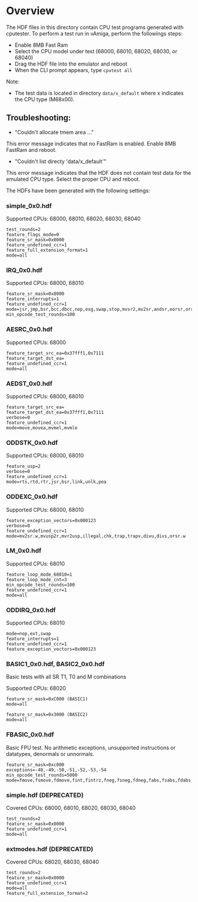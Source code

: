 # Overview

The HDF files in this directory contain CPU test programs generated with cputester. To perform a test run in vAmiga, perform the followings steps:

- Enable 8MB Fast Ram
- Select the CPU model under test (68000, 68010, 68020, 68030, or 68040)
- Drag the HDF file into the emulator and reboot
- When the CLI prompt appears, type `cputest all`

Note:

 - The test data is located in directory `data/x_default` where x indicates the CPU type (M68x00).


## Troubleshooting:

- "Couldn't allocate tmem area ..."

This error message indicates that no FastRam is enabled. Enable 8MB FastRam and reboot. 

-  "Couldn't list directy 'data/x_default'"

This error message indicates that the HDF does not contain test data for the emulated CPU type. Select the proper CPU and reboot. 

The HDFs have been generated with the following settings:

### simple_0x0.hdf

Supported CPUs: 68000, 68010, 68020, 68030, 68040

```
test_rounds=2
feature_flags_mode=0
feature_sr_mask=0x0000
feature_undefined_ccr=1
feature_full_extension_format=1
mode=all
```

### IRQ_0x0.hdf

Supported CPUs: 68000, 68010

```
feature_sr_mask=0x8000
feature_interrupts=1
feature_undefined_ccr=1
mode=jsr,jmp,bsr,bcc,dbcc,nop,exg,swap,stop,mvsr2,mv2sr,andsr,eorsr,orsr
min_opcode_test_rounds=100
```

### AESRC_0x0.hdf

Supported CPUs: 68000

```
feature_target_src_ea=0x37fff1,0x7111
feature_target_dst_ea=
feature_undefined_ccr=1
mode=all
```

### AEDST_0x0.hdf

Supported CPUs: 68000, 68010

```
feature_target_src_ea=
feature_target_dst_ea=0x37fff1,0x7111
verbose=0
feature_undefined_ccr=1
mode=move,movea,mvmel,mvmle
```

### ODDSTK_0x0.hdf

Supported CPUs: 68000, 68010

```
feature_usp=2
verbose=0
feature_undefined_ccr=1
mode=rts,rtd,rtr,jsr,bsr,link,unlk,pea
```

### ODDEXC_0x0.hdf

Supported CPUs: 68000, 68010

```
feature_exception_vectors=0x000123
verbose=0
feature_undefined_ccr=1
mode=mv2sr.w,mvusp2r,mvr2usp,illegal,chk,trap,trapv,divu,divs,orsr.w
```

### LM_0x0.hdf

Supported CPUs: 68010

```
feature_loop_mode_68010=1
feature_loop_mode_cnt=3
min_opcode_test_rounds=100
feature_undefined_ccr=1
mode=all
```

### ODDIRQ_0x0.hdf

Supported CPUs: 68010

```
mode=nop,ext,swap
feature_interrupts=1
feature_undefined_ccr=1
feature_exception_vectors=0x000123
```

### BASIC1_0x0.hdf, BASIC2_0x0.hdf

Basic tests with all SR T1, T0 and M combinations

Supported CPUs: 68020

```
feature_sr_mask=0xC000 (BASIC1)
mode=all
```

```
feature_sr_mask=0x3000 (BASIC2)
mode=all
```

### FBASIC_0x0.hdf

Basic FPU test. No arithmetic exceptions, unsupported instructions or datatypes, denormals or unnormals.

```
feature_sr_mask=0xc000
exceptions=-48,-49,-50,-51,-52,-53,-54
min_opcode_test_rounds=5000
mode=fmove,fsmove,fdmove,fint,fintrz,fneg,fsneg,fdneg,fabs,fsabs,fdabs,fdiv,fsdiv,fddiv,fadd,fsadd,fdadd,fmul,fsmul,fdmul,fsgldiv,fsglmul,fsub,fssub,fdsub,fcmp,ftst,fsqrt
```

### simple.hdf (DEPRECATED)

Covered CPUs: 68000, 68010, 68020, 68030, 68040

```
test_rounds=2
feature_sr_mask=0x0000
feature_undefined_ccr=1
mode=all
```

### extmodes.hdf (DEPRECATED)

Covered CPUs: 68020, 68030, 68040

```
test_rounds=2
feature_sr_mask=0x0000
feature_undefined_ccr=1
mode=all
feature_full_extension_format=2
```